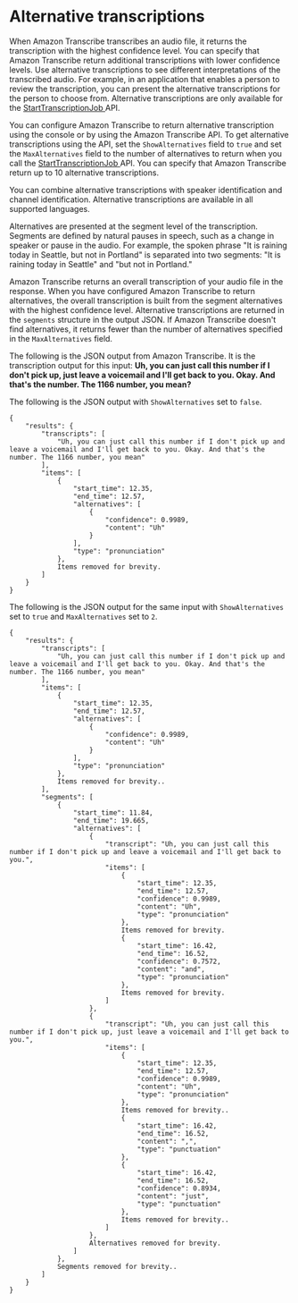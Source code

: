 # Alternative transcriptions<a name="how-alternatives"></a>

When Amazon Transcribe transcribes an audio file, it returns the transcription with the highest confidence level\. You can specify that Amazon Transcribe return additional transcriptions with lower confidence levels\. Use alternative transcriptions to see different interpretations of the transcribed audio\. For example, in an application that enables a person to review the transcription, you can present the alternative transcriptions for the person to choose from\. Alternative transcriptions are only available for the [ StartTranscriptionJob ](API_StartTranscriptionJob.md) API\.

You can configure Amazon Transcribe to return alternative transcription using the console or by using the Amazon Transcribe API\. To get alternative transcriptions using the API, set the `ShowAlternatives` field to `true` and set the `MaxAlternatives` field to the number of alternatives to return when you call the [ StartTranscriptionJob ](API_StartTranscriptionJob.md) API\. You can specify that Amazon Transcribe return up to 10 alternative transcriptions\. 

You can combine alternative transcriptions with speaker identification and channel identification\. Alternative transcriptions are available in all supported languages\.

Alternatives are presented at the segment level of the transcription\. Segments are defined by natural pauses in speech, such as a change in speaker or pause in the audio\. For example, the spoken phrase "It is raining today in Seattle, but not in Portland" is separated into two segments: "It is raining today in Seattle" and "but not in Portland\."

Amazon Transcribe returns an overall transcription of your audio file in the response\. When you have configured Amazon Transcribe to return alternatives, the overall transcription is built from the segment alternatives with the highest confidence level\. Alternative transcriptions are returned in the `segments` structure in the output JSON\. If Amazon Transcribe doesn't find alternatives, it returns fewer than the number of alternatives specified in the `MaxAlternatives` field\.

The following is the JSON output from Amazon Transcribe\. It is the transcription output for this input: **Uh, you can just call this number if I don't pick up, just leave a voicemail and I'll get back to you\. Okay\. And that's the number\. The 1166 number, you mean?** 

The following is the JSON output with `ShowAlternatives` set to `false`\.

```
{
    "results": {
        "transcripts": [
            "Uh, you can just call this number if I don't pick up and leave a voicemail and I'll get back to you. Okay. And that's the number. The 1166 number, you mean"
        ],
        "items": [
            {
                "start_time": 12.35,
                "end_time": 12.57,
                "alternatives": [
                    {
                        "confidence": 0.9989,
                        "content": "Uh"
                    }
                ],
                "type": "pronunciation"
            },
            Items removed for brevity.
        ]
    }
}
```

The following is the JSON output for the same input with `ShowAlternatives` set to `true` and `MaxAlternatives` set to `2`\. 

```
{
    "results": {
        "transcripts": [
            "Uh, you can just call this number if I don't pick up and leave a voicemail and I'll get back to you. Okay. And that's the number. The 1166 number, you mean"
        ],
        "items": [
            {
                "start_time": 12.35,
                "end_time": 12.57,
                "alternatives": [
                    {
                        "confidence": 0.9989,
                        "content": "Uh"
                    }
                ],
                "type": "pronunciation"
            },
            Items removed for brevity..
        ],
        "segments": [
            {
                "start_time": 11.84,
                "end_time": 19.665,
                "alternatives": [
                    {
                        "transcript": "Uh, you can just call this number if I don't pick up and leave a voicemail and I'll get back to you.",
                        "items": [
                            {
                                "start_time": 12.35,
                                "end_time": 12.57,
                                "confidence": 0.9989,
                                "content": "Uh",
                                "type": "pronunciation"
                            },
                            Items removed for brevity.
                            {
                                "start_time": 16.42,
                                "end_time": 16.52,
                                "confidence": 0.7572,
                                "content": "and",
                                "type": "pronunciation"
                            },
                            Items removed for brevity.
                        ]
                    },
                    {
                        "transcript": "Uh, you can just call this number if I don't pick up, just leave a voicemail and I'll get back to you.",
                        "items": [
                            {
                                "start_time": 12.35,
                                "end_time": 12.57,
                                "confidence": 0.9989,
                                "content": "Uh",
                                "type": "pronunciation"
                            },
                            Items removed for brevity..
                            {
                                "start_time": 16.42,
                                "end_time": 16.52,
                                "content": ",",
                                "type": "punctuation"
                            },
                            {
                                "start_time": 16.42,
                                "end_time": 16.52,
                                "confidence": 0.8934,
                                "content": "just",
                                "type": "punctuation"
                            },
                            Items removed for brevity..
                        ]
                    },
                    Alternatives removed for brevity.
                ]
            },
            Segments removed for brevity..
        ]
    }
}
```